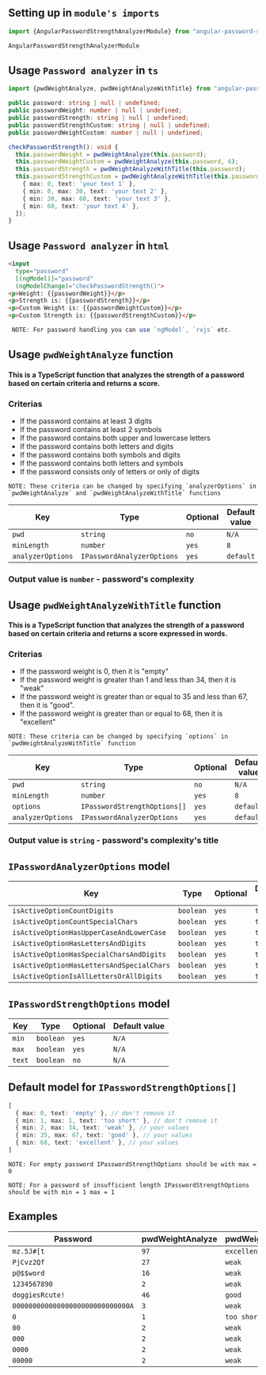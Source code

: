 ## Setting up in `module's imports`
```ts
import {AngularPasswordStrengthAnalyzerModule} from "angular-password-strength-analyzer";

AngularPasswordStrengthAnalyzerModule
```

## Usage `Password analyzer` in `ts`
```ts
import {pwdWeightAnalyze, pwdWeightAnalyzeWithTitle} from "angular-password-strength-analyzer";

public password: string | null | undefined;
public passwordWeight: number | null | undefined;
public passwordStrength: string | null | undefined;
public passwordStrengthCustom: string | null | undefined;
public passwordWeightCustom: number | null | undefined;

checkPasswordStrength(): void {
  this.passwordWeight = pwdWeightAnalyze(this.password);
  this.passwordWeightCustom = pwdWeightAnalyze(this.password, 6);
  this.passwordStrength = pwdWeightAnalyzeWithTitle(this.password);
  this.passwordStrengthCustom = pwdWeightAnalyzeWithTitle(this.password, 6, [
    { max: 0, text: 'your text 1' },
    { min: 0, max: 30, text: 'your text 2' },
    { min: 30, max: 60, text: 'your text 3' },
    { min: 60, text: 'your text 4' },
  ]);
}
```

## Usage `Password analyzer` in `html`
```html
<input
  type="password"
  [(ngModel)]="password"
  (ngModelChange)="checkPasswordStrength()">
<p>Weight: {{passwordWeight}}</p>
<p>Strength is: {{passwordStrength}}</p>
<p>Custom Weight is: {{passwordWeightCustom}}</p>
<p>Custom Strength is: {{passwordStrengthCustom}}</p>
```

```ts
 NOTE: For password handling you can use `ngModel`, `rxjs` etc.
```

## Usage `pwdWeightAnalyze` function
#### This is a TypeScript function that analyzes the strength of a password based on certain criteria and returns a score.
### Criterias
- If the password contains at least 3 digits
- If the password contains at least 2 symbols
- If the password contains both upper and lowercase letters
- If the password contains both letters and digits
- If the password contains both symbols and digits
- If the password contains both letters and symbols
- If the password consists only of letters or only of digits
```text
NOTE: These criteria can be changed by specifying `analyzerOptions` in `pwdWeightAnalyze` and `pwdWeightAnalyzeWithTitle` functions
```

| Key               | Type                       | Optional | Default value       |
|-------------------|----------------------------|----------|---------------------|
| `pwd`             | `string`                   | `no`     | `N/A`               |
| `minLength`       | `number`                   | `yes`    | `8`                 |
| `analyzerOptions` | `IPasswordAnalyzerOptions` | `yes`    | `default`           |
### Output value is `number` - password's complexity

## Usage `pwdWeightAnalyzeWithTitle` function
#### This is a TypeScript function that analyzes the strength of a password based on certain criteria and returns a score expressed in words.
### Criterias
- If the password weight is 0, then it is "empty"
- If the password weight is greater than 1 and less than 34, then it is "weak"
- If the password weight is greater than or equal to 35 and less than 67, then it is "good".
- If the password weight is greater than or equal to 68, then it is "excellent"
```text
NOTE: These criteria can be changed by specifying `options` in `pwdWeightAnalyzeWithTitle` function
```

| Key               | Type                         | Optional | Default value       |
|-------------------|------------------------------|----------|---------------------|
| `pwd`             | `string`                     | `no`     | `N/A`               |
| `minLength`       | `number`                     | `yes`    | `8`                 |
| `options`         | `IPasswordStrengthOptions[]` | `yes`    | `default`           |
| `analyzerOptions` | `IPasswordAnalyzerOptions`   | `yes`    | `default`           |
### Output value is `string` - password's complexity's title

## `IPasswordAnalyzerOptions` model

| Key                                       | Type      | Optional  | Default value |
|-------------------------------------------|-----------|-----------|---------------|
| `isActiveOptionCountDigits`               | `boolean` | `yes`     | `true`        |
| `isActiveOptionCountSpecialChars`         | `boolean` | `yes`     | `true`        |
| `isActiveOptionHasUpperCaseAndLowerCase`  | `boolean` | `yes`     | `true`        |
| `isActiveOptionHasLettersAndDigits`       | `boolean` | `yes`     | `true`        |
| `isActiveOptionHasSpecialCharsAndDigits`  | `boolean` | `yes`     | `true`        |
| `isActiveOptionHasLettersAndSpecialChars` | `boolean` | `yes`     | `true`        |
| `isActiveOptionIsAllLettersOrAllDigits`   | `boolean` | `yes`     | `true`        |

## `IPasswordStrengthOptions` model

| Key    | Type      | Optional | Default value  |
|--------|-----------|----------|----------------|
| `min`  | `boolean` | `yes`    | `N/A`          |
| `max`  | `boolean` | `yes`    | `N/A`          |
| `text` | `boolean` | `no`     | `N/A`          |

## Default model for `IPasswordStrengthOptions[]`
```ts
[
  { max: 0, text: 'empty' }, // don't remove it 
  { min: 1, max: 1, text: 'too short' }, // don't remove it 
  { min: 2, max: 34, text: 'weak' }, // your values
  { min: 35, max: 67, text: 'good' }, // your values
  { min: 68, text: 'excellent' }, // your values
]
```
```text
NOTE: For empty password IPasswordStrengthOptions should be with max = 0
```
```text
NOTE: For a password of insufficient length IPasswordStrengthOptions should be with min = 1 max = 1
```

## Examples
| Password                         | pwdWeightAnalyze | pwdWeightAnalyzeWithTitle | Description  |
|----------------------------------|------------------|---------------------------|--------------|
| `mz.5J#[t`                       | `97`             | `excellent`               |              |
| `PjCvz2Qf`                       | `27`             | `weak`                    |              |
| `p@$$word`                       | `16`             | `weak`                    |              |
| `1234567890`                     | `2`              | `weak`                    |              |
| `doggiesRcute!`                  | `46`             | `good`                    |              |
| `00000000000000000000000000000A` | `3`              | `weak`                    |              |
| `0`                              | `1`              | `too short`               | `minLen = 2` |
| `00`                             | `2`              | `weak`                    | `minLen = 2` |
| `000`                            | `2`              | `weak`                    | `minLen = 2` |
| `0000`                           | `2`              | `weak`                    | `minLen = 2` |
| `00000`                          | `2`              | `weak`                    | `minLen = 2` |
